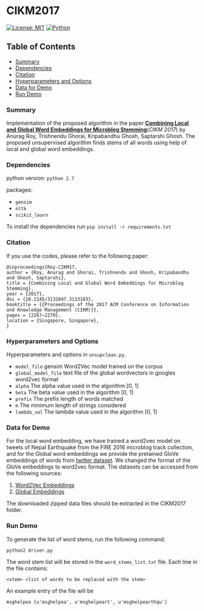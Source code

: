 # CIKM2017
[![License: MIT](https://img.shields.io/badge/License-MIT-yellow.svg)](https://opensource.org/licenses/MIT)
[![Python](https://img.shields.io/badge/python-2.7-blue.svg)](https://www.python.org/)


## Table of Contents

* [Summary](#summary)
* [Dependencies](#dependencies)
* [Citation](#citation)
* [Hyperparameters and Options](#hyperparameters-and-options)
* [Data for Demo](#data-for-demo)
* [Run Demo](#run-demo)

### Summary
Implementation of the proposed algorithm in the paper [**Combining Local and Global Word Embeddings for Microblog Stemming**](https://dl.acm.org/doi/abs/10.1145/3132847.3133103)(*CIKM 2017*) by Anurag Roy, Trishnendu Ghorai, Kripabandhu Ghosh, Saptarshi Ghosh. The proposed unsupervised algorithm finds stems of all words using help of local and global word embeddings.

### Dependencies
python version: `python 2.7`

packages: 
- `gensim`
- `nltk`
- `scikit_learn`

To install the dependencies run `pip install -r requirements.txt`

### Citation
If you use the codes, please refer to the following paper:

```
@inproceedings{Roy-CIKM17,
author = {Roy, Anurag and Ghorai, Trishnendu and Ghosh, Kripabandhu and Ghosh, Saptarshi},
title = {Combining Local and Global Word Embeddings for Microblog Stemming},
year = {2017},
doi = {10.1145/3132847.3133103},
booktitle = {{Proceedings of the 2017 ACM Conference on Information and Knowledge Management (CIKM)}},
pages = {2267–2270},
location = {Singapore, Singapore},
}
```

### Hyperparameters and Options
Hyperparameters and options in `unsupclean.py`.

- `model_file` gensim Word2Vec model trained on the corpus
- `global_model_file` text file of the global wordvectors in googles word2vec format
- `alpha` The alpha value used in the algorithm  \[0, 1\]
- `beta` The beta value used in the algorithm  \[0, 1\]
- `prefix` The prefix length of words matched
- `m` The minimum length of strings considered
- `lambda_val` The lambda value used in the algorithm  \[0, 1\]
### Data for Demo
For the local word embedding, we have trained a word2vec model on tweets of Nepal Earthquake from the FIRE 2016 microblog track collection, and for the Global word embeddings we provide the pretained GloVe embeddings of words from [twitter dataset](http://nlp.stanford.edu/data/wordvecs/glove.twitter.27B.zip). We changed the format of the GloVe embeddings to word2vec format. The datasets can be accessed from the following sources:

1. [Word2Vec Embeddings](https://iitkgpacin-my.sharepoint.com/:u:/g/personal/anurag_roy_iitkgp_ac_in/EZeKmDyb2G5PqPJpzu0crPcBhHuhudOsmM51V8h5Tle68g?e=ojJMMZ)
2. [Global Embeddings](https://iitkgpacin-my.sharepoint.com/:u:/g/personal/anurag_roy_iitkgp_ac_in/ERwTmZwmvnFDih7YSY9hk2ABOo-eWk-fU65huVAOQHMxSQ?e=JE06kw)

The downloaded zipped data files should be extracted in the CIKM2017 folder.

### Run Demo

To generate the list of word stems, run the following command:

`python2 driver.py`

The word stem list will be stored in the `word_stems_list.txt` file. Each line in the file contains:
```
<stem> <list of words to be replaced with the stem>
```

An example entry of the file will be 
```
msghelpea [u'msghelpea', u'msghelpeart', u'msghelpearthqu']
```


